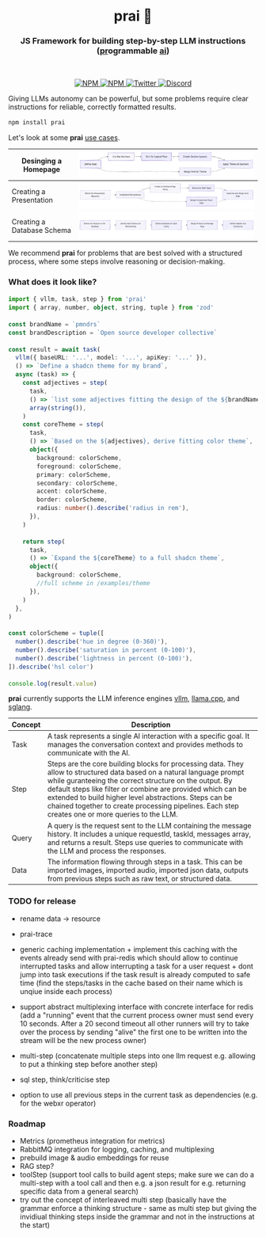 <h1 align="center">prai 🤖</h1>
<h3 align="center">JS Framework for building step-by-step LLM instructions<br>(<ins>pr</ins>ogrammable <ins>ai</ins>)</h3>
<br/>

<p align="center">
  <a href="https://npmjs.com/package/prai" target="_blank">
    <img src="https://img.shields.io/npm/v/prai?style=flat&colorA=000000&colorB=000000" alt="NPM" />
  </a>
  <a href="https://npmjs.com/package/prai" target="_blank">
    <img src="https://img.shields.io/npm/dt/prai.svg?style=flat&colorA=000000&colorB=000000" alt="NPM" />
  </a>
  <a href="https://twitter.com/pmndrs" target="_blank">
    <img src="https://img.shields.io/twitter/follow/pmndrs?label=%40pmndrs&style=flat&colorA=000000&colorB=000000&logo=twitter&logoColor=000000" alt="Twitter" />
  </a>
  <a href="https://discord.gg/ZZjjNvJ" target="_blank">
    <img src="https://img.shields.io/discord/740090768164651008?style=flat&colorA=000000&colorB=000000&label=discord&logo=discord&logoColor=000000" alt="Discord" />
  </a>
</p>

Giving LLMs autonomy can be powerful, but some problems require clear instructions for reliable, correctly formatted results.

```bash
npm install prai
```

Let's look at some **prai** <ins>use cases</ins>.

| Desinging a Homepage       | ![](./diagrams/homepage.png)        |
| -------------------------- | ----------------------------------- |
| Creating a Presentation    | ![](./diagrams/presentation.png)    |
| Creating a Database Schema | ![](./diagrams/database-schema.png) |

We recommend **prai** for problems that are best solved with a structured process, where some steps involve reasoning or decision-making.

### What does it look like?

```ts
import { vllm, task, step } from 'prai'
import { array, number, object, string, tuple } from 'zod'

const brandName = `pmndrs`
const brandDescription = `Open source developer collective`

const result = await task(
  vllm({ baseURL: '...', model: '...', apiKey: '...' }),
  () => `Define a shadcn theme for my brand`,
  async (task) => {
    const adjectives = step(
      task,
      () => `list some adjectives fitting the design of the ${brandName} brand which is a ${brandDescription}`,
      array(string()),
    )
    const coreTheme = step(
      task,
      () => `Based on the ${adjectives}, derive fitting color theme`,
      object({
        background: colorScheme,
        foreground: colorScheme,
        primary: colorScheme,
        secondary: colorScheme,
        accent: colorScheme,
        border: colorScheme,
        radius: number().describe('radius in rem'),
      }),
    )

    return step(
      task,
      () => `Expand the ${coreTheme} to a full shadcn theme`,
      object({
        background: colorScheme,
        //full scheme in /examples/theme
      }),
    )
  },
)

const colorScheme = tuple([
  number().describe('hue in degree (0-360)'),
  number().describe('saturation in percent (0-100)'),
  number().describe('lightness in percent (0-100)'),
]).describe('hsl color')

console.log(result.value)
```

**prai** currently supports the LLM inference engines [vllm](https://github.com/vllm-project/vllm), [llama.cpp](https://github.com/ggml-org/llama.cpp), and [sglang](https://github.com/sgl-project/sglang).

| Concept | Description                                                                                                                                                                                                                                                                                                                                                                                                    |
| ------- | -------------------------------------------------------------------------------------------------------------------------------------------------------------------------------------------------------------------------------------------------------------------------------------------------------------------------------------------------------------------------------------------------------------- |
| Task    | A task represents a single AI interaction with a specific goal. It manages the conversation context and provides methods to communicate with the AI.                                                                                                                                                                                                                                                           |
| Step    | Steps are the core building blocks for processing data. They allow to structured data based on a natural language prompt while guranteeing the correct structure on the output. By default steps like filter or combine are provided which can be extended to build higher level abstractions. Steps can be chained together to create processing pipelines. Each step creates one or more queries to the LLM. |
| Query   | A query is the request sent to the LLM containing the message history. It includes a unique requestId, taskId, messages array, and returns a result. Steps use queries to communicate with the LLM and process the responses.                                                                                                                                                                                  |
| Data    | The information flowing through steps in a task. This can be imported images, imported audio, imported json data, outputs from previous steps such as raw text, or structured data.                                                                                                                                                                                                                            |

### TODO for release

- rename data -> resource

- prai-trace

- generic caching implementation + implement this caching with the events already send with prai-redis which should allow to continue interrupted tasks and allow interrupting a task for a user request + dont jump into task executions if the task result is already computed to safe time (find the steps/tasks in the cache based on their name which is unqiue inside each process)
- support abstract multiplexing interface with concrete interface for redis (add a "running" event that the current process owner must send every 10 seconds. After a 20 second timeout all other runners will try to take over the process by sending "alive" the first one to be written into the stream will be the new process owner)

- multi-step (concatenate multiple steps into one llm request e.g. allowing to put a thinking step before another step)
- sql step, think/criticise step

- option to use all previous steps in the current task as dependencies (e.g. for the webxr operator)

### Roadmap

- Metrics (prometheus integration for metrics)
- RabbitMQ integration for logging, caching, and multiplexing
- prebuild image & audio embeddings for reuse
- RAG step?
- toolStep (support tool calls to build agent steps; make sure we can do a multi-step with a tool call and then e.g. a json result for e.g. returning specific data from a general search)
- try out the concept of interleaved multi step (basically have the grammar enforce a thinking structure - same as multi step but giving the invidiual thinking steps inside the grammar and not in the instructions at the start)
